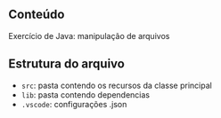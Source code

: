 ## Conteúdo

Exercício de Java: manipulação de arquivos

## Estrutura do arquivo

- `src`: pasta contendo os recursos da classe principal
- `lib`: pasta contendo dependencias
- `.vscode`: configurações .json